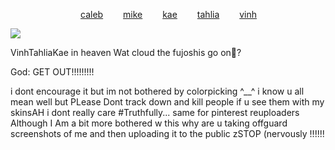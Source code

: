 
        [caleb](https://github.com/zombehattack)   [mike](https://github.com/mkeitstop)   [kae](https://github.com/akutaguro)   [tahlia](https://github.com/FIeshwater)   [vinh](https://github.com/skincarver) 

   ![](https://files.catbox.moe/dzsirv.webp)


VinhTahliaKae in heaven Wat cloud the fujoshis go on👀?

God: GET OUT!!!!!!!!!


i dont encourage it but im not bothered by colorpicking ^__^ i know u all mean well but PLease Dont track down and kill people if u see them with my skinsAH i dont really care #Truthfully... same for pinterest reuploaders Although I Am a bit more bothered w this why are u taking offguard screenshots of me and then uploading it to the public zSTOP (nervously !!!!!!
